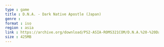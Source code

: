 ```yaml
---
type : game
title : D.N.A. - Dark Native Apostle (Japan)
genre : 
format : iso
region : asia
link : https://archive.org/download/PS2-ASIA-ROMS321COM/D.N.A.%20-%20Dark%20Native%20Apostle%20%28Japan%29.7z
size : 425MB
---
```

